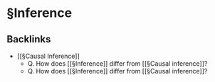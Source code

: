 # §Inference

## Backlinks
* [[§Causal Inference]]
	* Q. How does [[§Inference]] differ from [[§Causal inference]]?
	* Q. How does [[§Inference]] differ from [[§Causal inference]]?

<!-- {BearID:6B9AA03B-A0D3-4356-8FF4-BD4F5013A1DE-43256-0000018237F9FE20} -->
